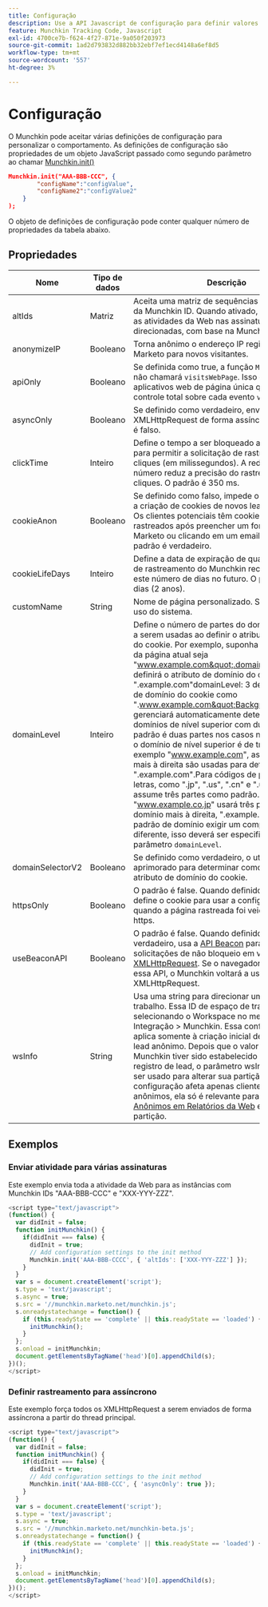 ```yaml
---
title: Configuração
description: Use a API Javascript de configuração para definir valores de configuração ao usar o Munchkin.
feature: Munchkin Tracking Code, Javascript
exl-id: 4700ce7b-f624-4f27-871e-9a050f203973
source-git-commit: 1ad2d793832d882bb32ebf7ef1ecd4148a6ef8d5
workflow-type: tm+mt
source-wordcount: '557'
ht-degree: 3%

---
```


# Configuração

O Munchkin pode aceitar várias definições de configuração para personalizar o comportamento. As definições de configuração são propriedades de um objeto JavaScript passado como segundo parâmetro ao chamar [Munchkin.init()](api-reference.md#munchkin_init)

```json
Munchkin.init("AAA-BBB-CCC", {
        "configName":"configValue",
        "configName2":"configValue2"
    }
);
```

O objeto de definições de configuração pode conter qualquer número de propriedades da tabela abaixo.

## Propriedades

| Nome | Tipo de dados | Descrição |
|---|---|---|
| altIds | Matriz | Aceita uma matriz de sequências de caracteres da Munchkin ID. Quando ativado, duplica todas as atividades da Web nas assinaturas direcionadas, com base na Munchkin ID. |
| anonymizeIP | Booleano | Torna anônimo o endereço IP registrado no Marketo para novos visitantes. |
| apiOnly | Booleano | Se definida como true, a função `Munchkin.Init()` não chamará `visitsWebPage`. Isso é útil para aplicativos web de página única que precisam de controle total sobre cada evento `visitsWebPage`. |
| asyncOnly | Booleano | Se definido como verdadeiro, envia o de XMLHttpRequest de forma assíncrona. O padrão é falso. |
| clickTime | Inteiro | Define o tempo a ser bloqueado após um clique para permitir a solicitação de rastreamento de cliques (em milissegundos). A redução desse número reduz a precisão do rastreamento de cliques. O padrão é 350 ms. |
| cookieAnon | Booleano | Se definido como falso, impede o rastreamento e a criação de cookies de novos leads anônimos. Os clientes potenciais têm cookies e são rastreados após preencher um formulário do Marketo ou clicando em um email do Marketo. O padrão é verdadeiro. |
| cookieLifeDays | Inteiro | Define a data de expiração de qualquer cookie de rastreamento do Munchkin recém-criado para este número de dias no futuro. O padrão é 730 dias (2 anos). |
| customName | String | Nome de página personalizado. Somente para uso do sistema. |
| <a name="domainlevel"></a>domainLevel | Inteiro | Define o número de partes do domínio da página a serem usadas ao definir o atributo de domínio do cookie. Por exemplo, suponha que o domínio da página atual seja &quot;www.example.com&quot;.domainLevel: 2 definirá o atributo de domínio do cookie como &quot;.example.com&quot;domainLevel: 3 definirá o atributo de domínio do cookie como &quot;.www.example.com&quot;Background:Munchkin gerenciará automaticamente determinados domínios de nível superior com duas letras. O padrão é duas partes nos casos normais em que o domínio de nível superior é de três letras. Por exemplo &quot;www.example.com&quot;, as duas partes mais à direita são usadas para definir o cookie, &quot;.example.com&quot;.Para códigos de país com duas letras, como &quot;.jp&quot;, &quot;.us&quot;, &quot;.cn&quot; e &quot;.uk&quot;, o código assume três partes como padrão. Por exemplo, &quot;www.example.co.jp&quot; usará três partes de domínio mais à direita, &quot;.example.co.jp&quot;. Se o padrão de domínio exigir um comportamento diferente, isso deverá ser especificado usando o parâmetro `domainLevel`. |
| domainSelectorV2 | Booleano | Se definido como verdadeiro, o utiliza um método aprimorado para determinar como definir o atributo de domínio do cookie. |
| httpsOnly | Booleano | O padrão é false. Quando definido como true, define o cookie para usar a configuração Secure quando a página rastreada foi veiculada via https. |
| useBeaconAPI | Booleano | O padrão é false. Quando definido como verdadeiro, usa a [API Beacon](https://developer.mozilla.org/en-US/docs/Web/API/Beacon_API) para enviar solicitações de não bloqueio em vez de [XMLHttpRequest](https://developer.mozilla.org/pt-BR/docs/Web/API/XMLHttpRequest). Se o navegador não suportar essa API, o Munchkin voltará a usar XMLHttpRequest. |
| wsInfo | String | Usa uma string para direcionar um espaço de trabalho. Essa ID de espaço de trabalho é obtida selecionando o Workspace no menu Admin > Integração > Munchkin. Essa configuração se aplica somente à criação inicial de um registro de lead anônimo. Depois que o valor do cookie do Munchkin tiver sido estabelecido para esse registro de lead, o parâmetro wsInfo não poderá ser usado para alterar sua partição. Como essa configuração afeta apenas clientes potenciais anônimos, ela só é relevante para [Visitantes Anônimos em Relatórios da Web](https://experienceleague.adobe.com/en/docs/marketo/using/product-docs/reporting/basic-reporting/report-activity/display-people-or-anonymous-visitors-in-web-reports) específicos da partição. |

## Exemplos

### Enviar atividade para várias assinaturas

Este exemplo envia toda a atividade da Web para as instâncias com Munchkin IDs &quot;AAA-BBB-CCC&quot; e &quot;XXX-YYY-ZZZ&quot;.

```javascript
<script type="text/javascript">
(function() {
  var didInit = false;
  function initMunchkin() {
    if(didInit === false) {
      didInit = true;
      // Add configuration settings to the init method
      Munchkin.init('AAA-BBB-CCCC', { 'altIds': ['XXX-YYY-ZZZ'] });
    }
  }
  var s = document.createElement('script');
  s.type = 'text/javascript';
  s.async = true;
  s.src = '//munchkin.marketo.net/munchkin.js';
  s.onreadystatechange = function() {
    if (this.readyState == 'complete' || this.readyState == 'loaded') {
      initMunchkin();
    }
  };
  s.onload = initMunchkin;
  document.getElementsByTagName('head')[0].appendChild(s);
})();
</script>
```

### Definir rastreamento para assíncrono

Este exemplo força todos os XMLHttpRequest a serem enviados de forma assíncrona a partir do thread principal.

```javascript
<script type="text/javascript">
(function() {
  var didInit = false;
  function initMunchkin() {
    if(didInit === false) {
      didInit = true;
      // Add configuration settings to the init method
      Munchkin.init('AAA-BBB-CCC', { 'asyncOnly': true });
    }
  }
  var s = document.createElement('script');
  s.type = 'text/javascript';
  s.async = true;
  s.src = '//munchkin.marketo.net/munchkin-beta.js';
  s.onreadystatechange = function() {
    if (this.readyState == 'complete' || this.readyState == 'loaded') {
      initMunchkin();
    }
  };
  s.onload = initMunchkin;
  document.getElementsByTagName('head')[0].appendChild(s);
})();
</script>
```
